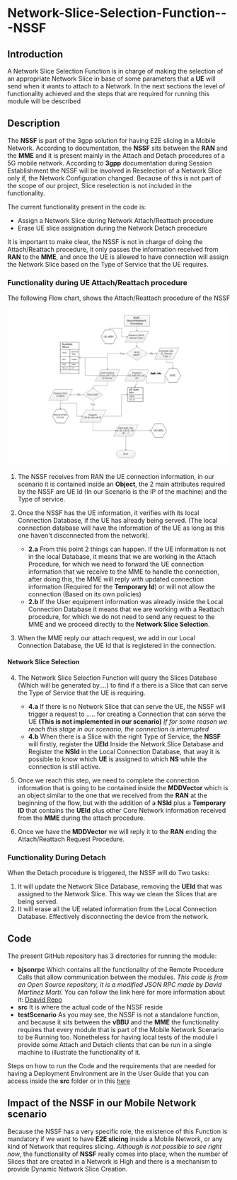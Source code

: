 # Network-Slice-Selection-Function---NSSF
## Introduction
A Network Slice Selection Function is in charge of making the selection of an appropriate Network Slice in base of some parameters that a **UE** will send when it wants to attach to a Network. In the next sections the level of functionality achieved and the steps that are required for running this module will be described

## Description
The **NSSF** is part of the 3gpp solution for having E2E slicing in a Mobile Network. According to documentation,
the **NSSF** sits between the **RAN** and the **MME** and it is present mainly in the Attach and Detach procedures of a 5G mobile network.
According to **3gpp** documentation during Session Establishment the NSSF will be involved in Reselection of a Network Slice only if, the Network Configuration changed. Because of this is not part of the scope of our project, Slice reselection is not included in the functionality.

The current functionality present in the code is:
- Assign a Network Slice during Network Attach/Reattach procedure
- Erase UE slice assignation during the Network Detach procedure

It is important to make clear, the NSSF is not in charge of doing the Attach/Reattach procedure, it only passes the information received from **RAN** to the **MME**, and once the UE is allowed to have connection will assign the Network Slice based on the Type of Service that the UE requires.

### Functionality during UE Attach/Reattach procedure
The following Flow chart, shows the Attach/Reattach procedure of the NSSF

![ALT text](/Images/NSSF_Attach.png "Flowchart of the Network Slice Selection Function")

1. The NSSF receives from RAN the UE connection information, in our scenario it is contained inside an **Object**, the 2 main attributes required by the NSSF are UE Id (In our Scenario is the IP of the machine) and the Type of service.

2. Once the NSSF has the UE information, it verifies with its local Connection Database, if the UE has already being served. (The local connection database will have the information of the UE as long as this one haven't disconnected from the network).

   - **2.a** From this point 2 things can happen. If the UE information is not in the local Database, it means that we are working in the Attach Procedure, for which we need to forward the UE connection information that we receive to the MME to handle the connection, after doing this, the MME will reply with updated connection information (Required for the **Temporary Id**) or will not allow the connection (Based on its own policies)
   - **2.b** If the User equipment information was already inside the Local Connection Database it means that we are working with a Reattach procedure, for which we do not need to send any request to the MME and we proceed directly to the **Network Slice Selection**.

3. When the MME reply our attach request, we add in our Local Connection Database, the UE Id that is registered in the connection.

#### Network Slice Selection

4. The Network Slice Selection Function will query the Slices Database (Which will be generated by....) to find if a there is a Slice that can serve the Type of Service that the UE is requiring.

   - **4.a** If there is no Network Slice that can serve the UE, the NSSF will trigger a request to ..... for creating a Connection that can serve the UE **(This is not implemented in our scenario)** *If for some reason we reach this stage in our scenario, the connection is interrupted*  
   - **4.b** When there is a Slice with the right Type of Service, the **NSSF** will firstly, register the **UEId** Inside the Network Slice Database and Register the **NSId** in the Local Connection Database, that way it is possible to know which **UE** is assigned to which **NS** while the connection is still active.

5. Once we reach this step, we need to complete the connection information that is going to be contained inside the **MDDVector** which is an object similar to the one that we received from the **RAN** at the beginning of the flow, but with the addition of a **NSId** plus a **Temporary ID** that contains the **UEId** plus other Core Network information received from the **MME** during the attach procedure.

6. Once we have the **MDDVector** we will reply it to the **RAN** ending the Attach/Reattach Request Procedure.

### Functionality During Detach

When the Detach procedure is triggered, the NSSF will do Two tasks:
1. It will update the Network Slice Database, removing the **UEId** that was assigned to the Network Slice. This way we clean the Slices that are being served.
2. It will erase all the UE related information from the Local Connection Database. Effectively disconnecting the device from the network.

## Code

The present GitHub repository has 3 directories for running the module:
  - **bjsonrpc** Which contains all the functionality of the Remote Procedure Calls that allow communication between the modules. *This code is from an Open Source repository, it is a modified JSON RPC made by David Martínez Martí.*
  You can follow the link here for more information about it: [Deavid Repo](https://github.com/deavid/bjsonrpc)
  - **src** It is where the actual code of the NSSF reside
  - **testScenario** As you may see, the NSSF is not a standalone function, and because it sits between the **vBBU** and the **MME** the functionality requires that every module that is part of the Mobile Network Scenario to be Running too. Nonetheless for having local tests of the module I provide some Attach and Detach clients that can be run in a single machine to illustrate the functionality of it.

Steps on how to run the Code and the requirements that are needed for having a Deployment Environment are in the User Guide that you can access inside the **src** folder or in this [here](https://github.com/ncl427/NSSF/blob/master/src/UserGuide.md)

## Impact of the NSSF in our Mobile Network scenario

Because the NSSF has a very specific role, the existence of this Function is mandatory if we want to have **E2E slicing** inside a Mobile Network, or any kind of Network that requires slicing. *Although is not possible to see right now*, the functionality of **NSSF** really comes into place, when the number of Slices that are created in a Network is High and there is a mechanism to provide Dynamic Network Slice Creation.
